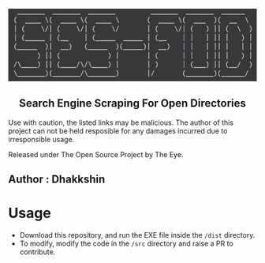 <p align="center">
  <img src="https://github.com/EYE-Club-OSINT-Wing/SES-FOD/blob/main/build/ses-fod%20executable%20icon.png" alt="Python GUIs for Humans">
  <h2 align="center">Search Engine Scraping For Open Directories</h2>
</p>

Use with caution, the listed links may be malicious. The author of this project can not be held resposible for any damages incurred due to irresponsible usage.

Released under The Open Source Project by The Eye.

## Author :  Dhakkshin

# Usage

- Download this repository, and run the EXE file inside the `/dist` directory.
- To modify, modify the code in the `/src` directory and raise a PR to contribute.
